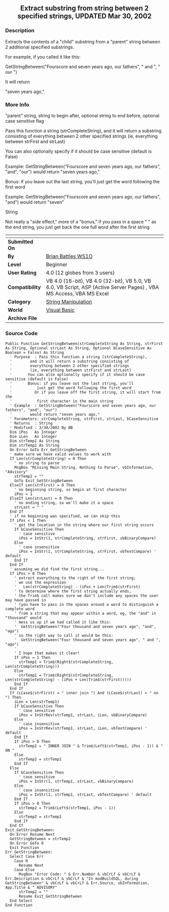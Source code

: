 ﻿<div align="center">

## Extract substring from string between 2 specified strings, UPDATED Mar 30, 2002


</div>

### Description

Extracts the contents of a "child" substring from a "parent" string between 2 additional specified substrings.

For example, if you called it like this:

GetStringBetween("Fourscore and seven years ago, our fathers", " and ", " our ")

It will return

"seven years ago,"
 
### More Info
 
"parent" string, string to begin after, optional string to end before, optional case sensitive flag

Pass this function a string (strCompleteString), and it will return a substring consisting of everything between 2 other specified strings (ie, everything between strFirst and strLast)

You can also optionally specify if it should be case sensitive (default is False)

Example: GetStringBetween("Fourscore and seven years ago, our fathers", "and", "our") would return "seven years ago,"

Bonus: if you leave out the last string, you'll just get the word following the first word

Example: GetStringBetween("Fourscore and seven years ago, our fathers", "and") would return "seven"

String

Not really a "side effect," more of a "bonus," if you pass in a space " " as the end string, you just get back the one full word after the first string


<span>             |<span>
---                |---
**Submitted On**   |
**By**             |[Brian Battles WS1O](https://github.com/Planet-Source-Code/PSCIndex/blob/master/ByAuthor/brian-battles-ws1o.md)
**Level**          |Beginner
**User Rating**    |4.0 (12 globes from 3 users)
**Compatibility**  |VB 4\.0 \(16\-bit\), VB 4\.0 \(32\-bit\), VB 5\.0, VB 6\.0, VB Script, ASP \(Active Server Pages\) , VBA MS Access, VBA MS Excel
**Category**       |[String Manipulation](https://github.com/Planet-Source-Code/PSCIndex/blob/master/ByCategory/string-manipulation__1-5.md)
**World**          |[Visual Basic](https://github.com/Planet-Source-Code/PSCIndex/blob/master/ByWorld/visual-basic.md)
**Archive File**   |[](https://github.com/Planet-Source-Code/brian-battles-ws1o-extract-substring-from-string-between-2-specified-strings-updated-mar-3__1-33167/archive/master.zip)





### Source Code

```
Public Function GetStringBetween(strCompleteString As String, strFirst As String, Optional strLast As String, Optional bCaseSensitive As Boolean = False) As String
  ' Purpose  : Pass this function a string (strCompleteString),
  '        and it will return a substring consisting of
  '        everything between 2 other specified strings
  '        (ie, everything between strFirst and strLast)
  '       You can also optionally specify if it should be case sensitive (default is False)
  '       Bonus: if you leave out the last string, you'll
  '           just get the word following the first word
  '          Or if you leave off the first string, it will start from the
  '           first character in the main string
  ' Example  : GetStringBetween("Fourscore and seven years ago, our fathers", "and", "our")
  '        would return "seven years ago,"
  ' Parameters: strCompleteString, strFirst, strLast, bCaseSensitive
  ' Returns  : String
  ' Modified : 3/30/2002 By BB
  Dim iPos   As Integer
  Dim iLen   As Integer
  Dim strTemp1 As String
  Dim strTemp2 As String
  On Error GoTo Err_GetStringBetween
  ' make sure we have valid values to work with
  If Len(strCompleteString) = 0 Then
    ' no string to parse
    MsgBox "Missing Main String, Nothing to Parse", vbInformation, "Advisory"
    strTemp2 = ""
    GoTo Exit_GetStringBetween
  ElseIf Len(strFirst) = 0 Then
    ' no beginning string, so begin at first character
    iPos = 1
  ElseIf Len(strLast) = 0 Then
    ' no ending string, so we'll make it a space
    strLast = " "
  End If
  ' if no beginning was specified, we can skip this
  If iPos < 1 Then
    ' get the location in the string where our first string occurs
    If bCaseSensitive Then
      ' case sensitive
      iPos = InStr(1, strCompleteString, strFirst, vbBinaryCompare)
    Else
      ' case insensitive
      iPos = InStr(1, strCompleteString, strFirst, vbTextCompare) ' default
    End If
  End If
  ' assuming we did find the first string...
  If iPos > 0 Then
    ' extract everything to the right of the first string;
    ' we use the expression
    '   Len(strCompleteString) - (iPos + Len(Trim$(strFirst)
    ' to determine where the first string actually ends,
    ' the Trim$ call makes sure we don't include any spaces the user may have passed in
    ' (you have to pass in the spaces around a word to distinguish a complete word
    ' from a string that may appear within a word, eg, the "and" in "thousand" would
    ' mess us up if we had called it like this:
    '  GetStringBetween("Four thousand and seven years ago", "and", "ago")
    ' so the right way to call it would be this:
    '  GetStringBetween("Four thousand and seven years ago", " and ", "ago")
    '
    ' I hope that makes it clear!
    If iPos = 1 Then
      strTemp1 = Trim$(Right$(strCompleteString, Len(strCompleteString)))
    Else
      strTemp1 = Trim$(Right$(strCompleteString, Len(strCompleteString) - (iPos + Len(Trim$(strFirst)))))
    End If
  End If
  If (LCase$(strFirst) = " inner join ") And (LCase$(strLast) = " on ") Then
    iLen = Len(strTemp1)
    If bCaseSensitive Then
      ' case sensitive
      iPos = InStrRev(strTemp1, strLast, iLen, vbBinaryCompare)
    Else
      ' case insensitive
      iPos = InStrRev(strTemp1, strLast, iLen, vbTextCompare) ' default
    End If
    If iPos > 0 Then
      strTemp2 = " INNER JOIN " & Trim$(Left$(strTemp1, iPos - 1)) & " ON "
    Else
      strTemp2 = strTemp1
    End If
  Else
    If bCaseSensitive Then
      ' case sensitive
      iPos = InStr(1, strTemp1, strLast, vbBinaryCompare)
    Else
      ' case insensitive
      iPos = InStr(1, strTemp1, strLast, vbTextCompare) ' default
    End If
    If iPos > 0 Then
      strTemp2 = Trim$(Left$(strTemp1, iPos - 1))
    Else
      strTemp2 = strTemp1
    End If
  End If
Exit_GetStringBetween:
  On Error Resume Next
  GetStringBetween = strTemp2
  On Error GoTo 0
  Exit Function
Err_GetStringBetween:
  Select Case Err
    Case 0
      Resume Next
    Case Else
      MsgBox "Error Code: " & Err.Number & vbCrLf & vbCrLf & Err.Description & vbCrLf & vbCrLf & "In modBuildSQL, during GetStringBetween" & vbCrLf & vbCrLf & Err.Source, vbInformation, App.Title & " ADVISORY"
      strTemp2 = ""
      Resume Exit_GetStringBetween
  End Select
End Function
```

